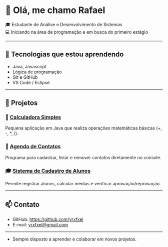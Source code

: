 # 👋 Olá, me chamo Rafael

🎓 Estudante de Análise e Desenvolvimento de Sistemas  
💻 Iniciando na área de programação e em busca do primeiro estágio

---

## 🔧 Tecnologias que estou aprendendo
- Java, Javascript
- Lógica de programação
- Git e GitHub
- VS Code / Eclipse

---

## 📂 Projetos

### 🧮 [Calculadora Simples](https://github.com/seu-usuario/calculadora-java)
Pequena aplicação em Java que realiza operações matemáticas básicas (+, -, *, /).

### 📒 [Agenda de Contatos](https://github.com/seu-usuario/agenda-contatos-java)
Programa para cadastrar, listar e remover contatos diretamente no console.

### 🎓 [Sistema de Cadastro de Alunos](https://github.com/seu-usuario/cadastro-alunos-java)
Permite registrar alunos, calcular médias e verificar aprovação/reprovação.

---

## 📫 Contato
- GitHub: https://github.com/yrxfxel
- E-mail: yrxfxel@gmail.com
  
---

- Sempre disposto a aprender e colaborar em novos projetos.
